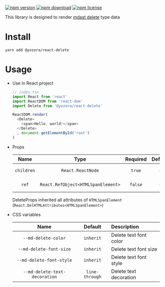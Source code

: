 [![npm version](https://img.shields.io/npm/v/@yozora/react-delete.svg)](https://www.npmjs.com/package/@yozora/react-delete)
[![npm download](https://img.shields.io/npm/dm/@yozora/react-delete.svg)](https://www.npmjs.com/package/@yozora/react-delete)
[![npm license](https://img.shields.io/npm/l/@yozora/react-delete.svg)](https://www.npmjs.com/package/@yozora/react-delete)


This library is designed to render [mdast delete][] type data


# Install

  ```shell
  yarn add @yozora/react-delete
  ```

# Usage
  * Use in React project

    ```typescript
    // index.tsx
    import React from 'react'
    import ReactDOM from 'react-dom'
    import Delete from '@yozora/react-delete'

    ReactDOM.render(
      <Delete>
        <span>Hello, world!</span>
      </Delete>
      , document.getElementById('root')
    )
    ```

  * Props

     Name       | Type                                | Required  | Default | Description
    :----------:|:-----------------------------------:|:---------:|:-------:|:-------------
     `children` | `React.ReactNode`                   | `true`    | -       | Delete content
     `ref`      | `React.RefObject<HTMLSpanElement>`  | `false`   | -       | Forwarded ref callback

    DeleteProps inherited all attributes of `HTMLSpanElement` (`React.DelHTMLAttributes<HTMLSpanElement>`)

  * CSS variables

     Name                           | Default         |  Description
    :------------------------------:|:---------------:|:-----------------------
     `--md-delete-color`            | `inherit`       | Delete text font color
     `--md-delete-font-size`        | `inherit`       | Delete text font size
     `--md-delete-font-style`       | `inherit`       | Delete text font style
     `--md-delete-text-decoration`  | `line-through`  | Delete text decoration

[mdast delete]: https://github.com/syntax-tree/mdast#delete
